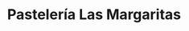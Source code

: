 ---
title: "Pastelería Las Margaritas"
url: /mazatenango/pasteleria-las-margaritas/
shop: Bäckerei
---
